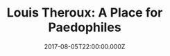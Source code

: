 ---
title: "Louis Theroux: A Place for Paedophiles"
year: 2009
date: 2017-08-05T22:00:00.000Z
permalink: /almanac/movies/2017-08-05-a-place/index.html
rating: 3
tmdbid: 68208
---